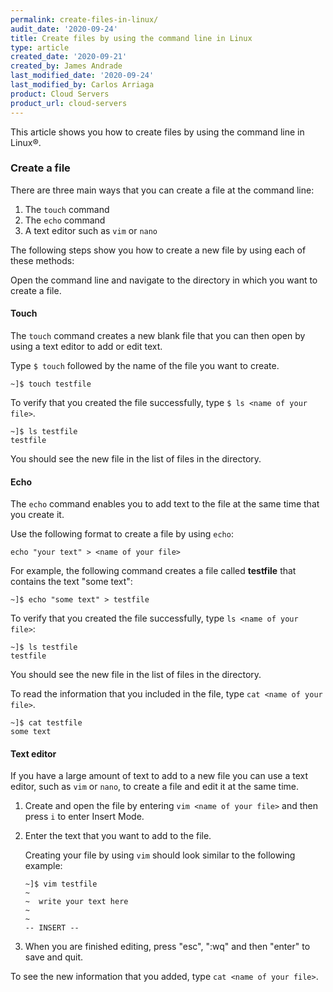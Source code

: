 ```yaml
---
permalink: create-files-in-linux/
audit_date: '2020-09-24'
title: Create files by using the command line in Linux
type: article
created_date: '2020-09-21'
created_by: James Andrade
last_modified_date: '2020-09-24'
last_modified_by: Carlos Arriaga
product: Cloud Servers
product_url: cloud-servers
---
```


This article shows you how to create files by using the command line in Linux&reg;. 

### Create a file

There are three main ways that you can create a file at the command line:

1. The `touch` command
2. The `echo` command
3. A text editor such as `vim` or `nano`

The following steps show you how to create a new file by using each of these methods:

Open the command line and navigate to the directory in which you want to create a file.

#### Touch

The `touch` command creates a new blank file that you can then open by using a text editor to add or edit text.

Type `$ touch` followed by the name of the file you want to create.

    ~]$ touch testfile

To verify that you created the file successfully, type `$ ls <name of your file>`.

    ~]$ ls testfile 
    testfile
   
You should see the new file in the list of files in the directory.

#### Echo

The `echo` command enables you to add text to the file at the same time that you create it.

Use the following format to create a file by using `echo`:

    echo "your text" > <name of your file>

For example, the following command creates a file called **testfile** that contains the text "some text": 

    ~]$ echo "some text" > testfile

To verify that you created the file successfully, type `ls <name of your file>`:

    ~]$ ls testfile 
    testfile

You should see the new file in the list of files in the directory.

To read the information that you included in the file, type `cat <name of your file>`.  

    ~]$ cat testfile 
    some text

#### Text editor

If you have a large amount of text to add to a new file you can use a text editor, such
as `vim` or `nano`, to create a file and edit it at the same time.

1. Create and open the file by entering `vim <name of your file>` and then press `i` to enter Insert Mode.
2. Enter the text that you want to add to the file.
   
   Creating your file by using `vim` should look similar to the following example:

       ~]$ vim testfile
       ~
       ~  write your text here                                                                             
       ~                                                                               
       ~                                                                               
       -- INSERT --          

3. When you are finished editing, press "esc", ":wq" and then "enter" to save and quit.

To see the new information that you added, type `cat <name of your file>`.  

